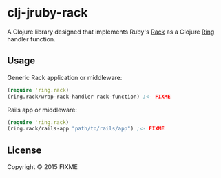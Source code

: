 # clj-jruby-rack

A Clojure library designed that implements Ruby's [Rack](http://www.rubydoc.info/github/rack/rack/master/file/SPEC) as a Clojure [Ring](https://github.com/ring-clojure/ring/blob/master/SPEC) handler function.

## Usage

Generic Rack application or middleware:

```clj
(require 'ring.rack)
(ring.rack/wrap-rack-handler rack-function) ;<- FIXME
```

Rails app or middleware:

```clj
(require 'ring.rack)
(ring.rack/rails-app "path/to/rails/app") ;<- FIXME
```



## License

Copyright © 2015 FIXME
